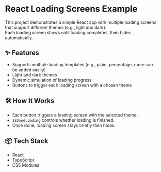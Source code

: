 # React Loading Screens Example

This project demonstrates a simple React app with multiple loading screens that support different themes (e.g., light and dark).  
Each loading screen shows until loading completes, then hides automatically.

## ✨ Features
- Supports multiple loading templates (e.g., plain, percentage, more can be added easily)
- Light and dark themes
- Dynamic simulation of loading progress
- Buttons to trigger each loading screen with a chosen theme

## 🛠 How It Works
- Each button triggers a loading screen with the selected theme.
- `IsDoneLoading` controls whether loading is finished.
- Once done, loading screen stays briefly then hides.

## 📦 Tech Stack
- React
- TypeScript
- CSS Modules
